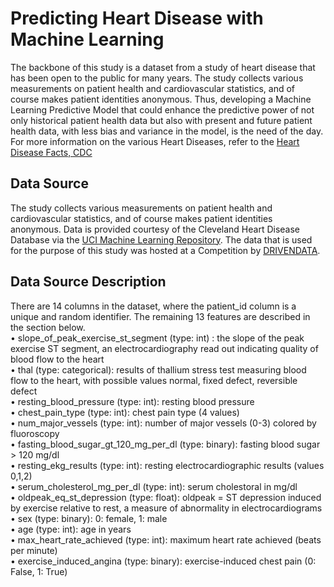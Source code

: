 # Predicting Heart Disease with Machine Learning
The backbone of this study is a dataset from a study of heart disease that has been open to the public for many years. The study collects various measurements on patient health and cardiovascular statistics, and of course makes patient identities anonymous. Thus, developing a Machine Learning Predictive Model that could enhance the predictive power of not only historical patient health data but also with present and future patient health data, with less bias and variance in the model, is the need of the day. For more information on the various Heart Diseases, refer to the [Heart Disease Facts, CDC](https://www.cdc.gov/heartdisease/facts.htm#:~:text=Coronary%20Artery%20Disease,killing%20365%2C914%20people%20in%202017.&text=About%2018.2%20million%20adults%20age,have%20CAD%20(about%206.7%25).&text=About%202%20in%2010%20deaths,less%20than%2065%20years%20old.)

## Data Source
The study collects various measurements on patient health and cardiovascular statistics, and of course makes patient identities anonymous. Data is provided courtesy of the Cleveland Heart Disease Database via the [UCI Machine Learning Repository](http://archive.ics.uci.edu/ml/datasets/statlog+(heart)). 
The data that is used for the purpose of this study was hosted at a Competition by [DRIVENDATA](https://www.drivendata.org/competitions/54/machine-learning-with-a-heart/). 

## Data Source Description
There are 14 columns in the dataset, where the patient_id column is a unique and random identifier. The remaining 13 features are described in the section below. <br/>
• slope_of_peak_exercise_st_segment (type: int) : the slope of the peak exercise ST segment, an electrocardiography read out indicating quality of blood flow to the heart <br/>
•	thal (type: categorical): results of thallium stress test measuring blood flow to the heart, with possible values normal, fixed defect, reversible defect <br/>
•	resting_blood_pressure (type: int): resting blood pressure <br/>
•	chest_pain_type (type: int): chest pain type (4 values) <br/>
•	num_major_vessels (type: int): number of major vessels (0-3) colored by fluoroscopy <br/>
•	fasting_blood_sugar_gt_120_mg_per_dl (type: binary): fasting blood sugar > 120 mg/dl <br/>
•	resting_ekg_results (type: int): resting electrocardiographic results (values 0,1,2) <br/>
•	serum_cholesterol_mg_per_dl (type: int): serum cholestoral in mg/dl <br/>
•	oldpeak_eq_st_depression (type: float): oldpeak = ST depression induced by exercise relative to rest, a measure of abnormality in electrocardiograms <br/>
•	sex (type: binary): 0: female, 1: male <br/>
•	age (type: int): age in years <br/>
•	max_heart_rate_achieved (type: int): maximum heart rate achieved (beats per minute) <br/>
•	exercise_induced_angina (type: binary): exercise-induced chest pain (0: False, 1: True) <br/>
